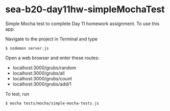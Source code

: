 sea-b20-day11hw-simpleMochaTest
===============================

Simple Mocha test to complete Day 11 homework assignment. To use this app:

Navigate to the project in Terminal and type

```$ nodemon server.js```

Open a web browser and enter these routes:

<ul>
  <li>localhost:3000/grubs/random</li>
  <li>localhost:3000/grubs/all</li>
  <li>localhost:3000/grubs/count</li>
  <li>localhost:3000/grubs/add/1</li>
</ul>

To test, run

```$ mocha tests/mocha/simple-mocha-tests.js```